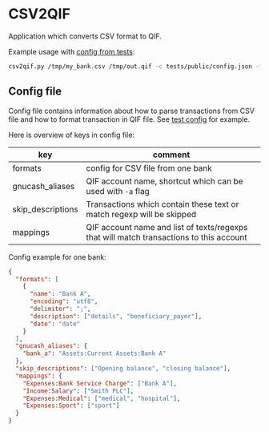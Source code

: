 # CSV2QIF

Application which converts CSV format to QIF.

Example usage with [config from tests](tests/public/config.json):

```bash
csv2qif.py /tmp/my_bank.csv /tmp/out.qif -c tests/public/config.json -f 'Bank A' -a bank_a
```

## Config file

Config file contains information about how to parse transactions from CSV file and how to format transaction in QIF file. See [test config](tests/public/config.json) for example.

Here is overview of keys in config file:

| key               | comment                                                                                 |
| ----------------- | --------------------------------------------------------------------------------------- |
| formats           | config for CSV file from one bank                                                       |
| gnucash_aliases   | QIF account name, shortcut which can be used with `-a` flag                             |
| skip_descriptions | Transactions which contain these text or match regexp will be skipped                   |
| mappings          | QIF account name and list of texts/regexps that will match transactions to this account |

Config example for one bank:

```json
{
  "formats": [
    {
      "name": "Bank A",
      "encoding": "utf8",
      "delimiter": ";",
      "description": ["details", "beneficiary_payer"],
      "date": "date"
    }
  ],
  "gnucash_aliases": {
    "bank_a": "Assets:Current Assets:Bank A"
  },
  "skip_descriptions": ["Opening balance", "closing balance"],
  "mappings": {
    "Expenses:Bank Service Charge": ["Bank A"],
    "Income:Salary": ["Smith PLC"],
    "Expenses:Medical": ["medical", "hospital"],
    "Expenses:Sport": ["sport"]
  }
}
```
